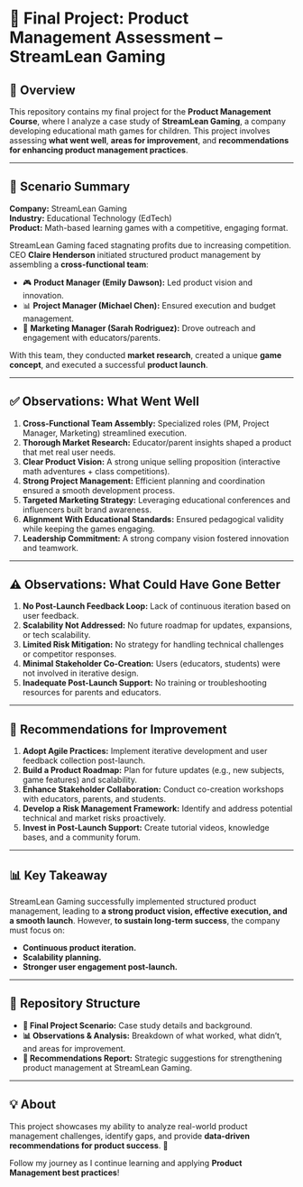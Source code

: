 # 🚀 Final Project: Product Management Assessment – StreamLean Gaming  

## 📝 Overview  
This repository contains my final project for the **Product Management Course**, where I analyze a case study of **StreamLean Gaming**, a company developing educational math games for children. This project involves assessing **what went well**, **areas for improvement**, and **recommendations for enhancing product management practices**.  

---

## 📌 Scenario Summary  
**Company:** StreamLean Gaming  
**Industry:** Educational Technology (EdTech)  
**Product:** Math-based learning games with a competitive, engaging format.  

StreamLean Gaming faced stagnating profits due to increasing competition. CEO **Claire Henderson** initiated structured product management by assembling a **cross-functional team**:  
- 🎮 **Product Manager (Emily Dawson):** Led product vision and innovation.  
- 📊 **Project Manager (Michael Chen):** Ensured execution and budget management.  
- 📢 **Marketing Manager (Sarah Rodriguez):** Drove outreach and engagement with educators/parents.  

With this team, they conducted **market research**, created a unique **game concept**, and executed a successful **product launch**.  

---

## ✅ **Observations: What Went Well**  
1. **Cross-Functional Team Assembly:** Specialized roles (PM, Project Manager, Marketing) streamlined execution.  
2. **Thorough Market Research:** Educator/parent insights shaped a product that met real user needs.  
3. **Clear Product Vision:** A strong unique selling proposition (interactive math adventures + class competitions).  
4. **Strong Project Management:** Efficient planning and coordination ensured a smooth development process.  
5. **Targeted Marketing Strategy:** Leveraging educational conferences and influencers built brand awareness.  
6. **Alignment With Educational Standards:** Ensured pedagogical validity while keeping the games engaging.  
7. **Leadership Commitment:** A strong company vision fostered innovation and teamwork.  

---

## ⚠️ **Observations: What Could Have Gone Better**  
1. **No Post-Launch Feedback Loop:** Lack of continuous iteration based on user feedback.  
2. **Scalability Not Addressed:** No future roadmap for updates, expansions, or tech scalability.  
3. **Limited Risk Mitigation:** No strategy for handling technical challenges or competitor responses.  
4. **Minimal Stakeholder Co-Creation:** Users (educators, students) were not involved in iterative design.  
5. **Inadequate Post-Launch Support:** No training or troubleshooting resources for parents and educators.  

---

## 🔧 **Recommendations for Improvement**  
1. **Adopt Agile Practices:** Implement iterative development and user feedback collection post-launch.  
2. **Build a Product Roadmap:** Plan for future updates (e.g., new subjects, game features) and scalability.  
3. **Enhance Stakeholder Collaboration:** Conduct co-creation workshops with educators, parents, and students.  
4. **Develop a Risk Management Framework:** Identify and address potential technical and market risks proactively.  
5. **Invest in Post-Launch Support:** Create tutorial videos, knowledge bases, and a community forum.  

---

## 📊 **Key Takeaway**  
StreamLean Gaming successfully implemented structured product management, leading to **a strong product vision, effective execution, and a smooth launch**. However, **to sustain long-term success**, the company must focus on:  
- **Continuous product iteration.**  
- **Scalability planning.**  
- **Stronger user engagement post-launch.**  

---

## 📁 **Repository Structure**  
- **📄 Final Project Scenario:** Case study details and background.  
- **📊 Observations & Analysis:** Breakdown of what worked, what didn’t, and areas for improvement.  
- **📂 Recommendations Report:** Strategic suggestions for strengthening product management at StreamLean Gaming.  

---

## 💡 About  
This project showcases my ability to analyze real-world product management challenges, identify gaps, and provide **data-driven recommendations for product success**. 🚀  

Follow my journey as I continue learning and applying **Product Management best practices**!  
